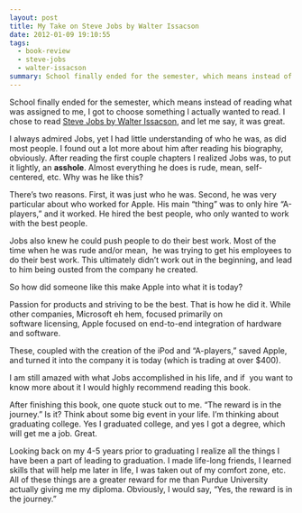 ```yaml
---
layout: post
title: My Take on Steve Jobs by Walter Issacson
date: 2012-01-09 19:10:55
tags:
  - book-review
  - steve-jobs
  - walter-issacson
summary: School finally ended for the semester, which means instead of reading what was assigned to me, I got to choose something I actually wanted to read. I chose to read <em>Steve Jobs by Walter Issacson</em>, and let me say, it was great.
---
```


School finally ended for the semester, which means instead of reading what was assigned to me, I got to choose something I actually wanted to read. I chose to read [Steve Jobs by Walter Issacson][2], and let me say, it was great.

I always admired Jobs, yet I had little understanding of who he was, as did most people. I found out a lot more about him after reading his biography, obviously. After reading the first couple chapters I realized Jobs was, to put it lightly, an **asshole**. Almost everything he does is rude, mean, self-centered, etc. Why was he like this?

There’s two reasons. First, it was just who he was. Second, he was very particular about who worked for Apple. His main “thing” was to only hire “A-players,” and it worked. He hired the best people, who only wanted to work with the best people.

Jobs also knew he could push people to do their best work. Most of the time when he was rude and/or mean,  he was trying to get his employees to do their best work. This ultimately didn’t work out in the beginning, and lead to him being ousted from the company he created.

So how did someone like this make Apple into what it is today?

Passion for products and striving to be the best. That is how he did it. While other companies, Microsoft eh hem, focused primarily on software licensing, Apple focused on end-to-end integration of hardware and software.

These, coupled with the creation of the iPod and “A-players,” saved Apple, and turned it into the company it is today (which is trading at over $400).

I am still amazed with what Jobs accomplished in his life, and if  you want to know more about it I would highly recommend reading this book.

After finishing this book, one quote stuck out to me. “The reward is in the journey.” Is it? Think about some big event in your life. I’m thinking about graduating college. Yes I graduated college, and yes I got a degree, which will get me a job. Great.

Looking back on my 4-5 years prior to graduating I realize all the things I have been a part of leading to graduation. I made life-long friends, I learned skills that will help me later in life, I was taken out of my comfort zone, etc. All of these things are a greater reward for me than Purdue University actually giving me my diploma. Obviously, I would say, “Yes, the reward is in the journey.”

   [2]: http://books.google.com/books?vid=ISBN1451648537

